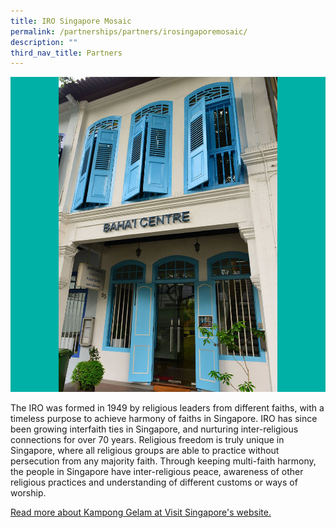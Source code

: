 ```yaml
---
title: IRO Singapore Mosaic
permalink: /partnerships/partners/irosingaporemosaic/
description: ""
third_nav_title: Partners
---
```

![](/images/Places%20of%20Worship/BAHAI_1.jpg)

The IRO was formed in 1949 by religious leaders from different faiths, with a timeless purpose to achieve harmony of faiths in Singapore. IRO has since been growing interfaith ties in Singapore, and nurturing inter-religious connections for over 70 years. Religious freedom is truly unique in Singapore, where all religious groups are able to practice without persecution from any majority faith. Through keeping multi-faith harmony, the people in Singapore have inter-religious peace, awareness of other religious practices and understanding of different customs or ways of worship.


[Read more about Kampong Gelam at Visit Singapore's website.](https://www.visitsingapore.com/see-do-singapore/places-to-see/kampong-gelam/)